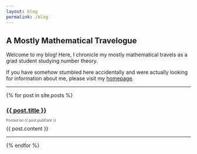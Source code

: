 ```yaml
---
layout: blog
permalink: /blog
---
```


## A Mostly Mathematical Travelogue

Welcome to my blog!  Here, I chronicle my mostly mathematical travels as a grad student studying number theory.  

If you have somehow stumbled here accidentally and were actually looking for information about me, please visit my [homepage](https://zporat.github.io). 

---

{% for post in site.posts %}

<style>
    h3 + p {
        line-height: 0px;
        margin-top: 0px;
    }
</style>

<h3><a href="{{ post.url }}">{{ post.title }}</a></h3>

<p style="color: #595959"> <font size="-2"> Posted on {{ post.pubDate }} </font>  </p>    

<p> {{ post.content }} </p>

---
{% endfor %}
